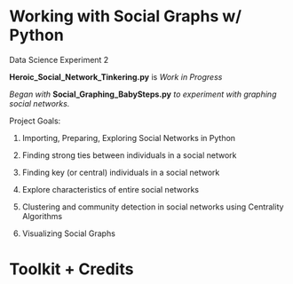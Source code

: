 # Working with Social Graphs w/ Python 

Data Science Experiment 2 

**Heroic_Social_Network_Tinkering.py** is *Work in Progress*

*Began with* **Social_Graphing_BabySteps.py** *to experiment with graphing social networks.*

Project Goals: 

1) Importing, Preparing, Exploring Social Networks in Python

2) Finding strong ties between individuals in a social network 

3) Finding key (or central) individuals in a social network 

4) Explore characteristics of entire social networks 

5) Clustering and community detection in social networks using Centrality Algorithms 

6) Visualizing Social Graphs 

# Toolkit + Credits 


